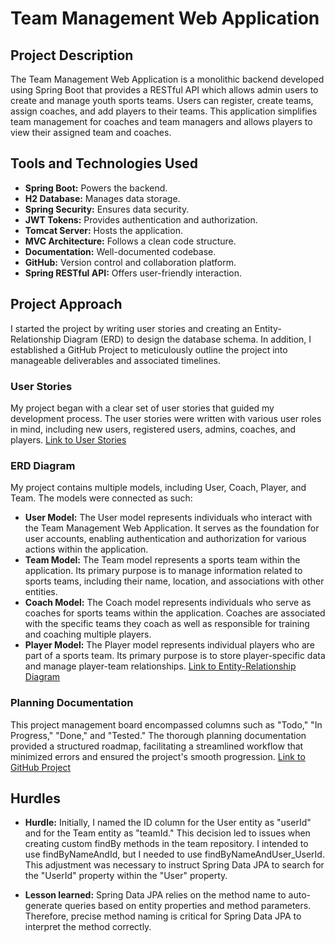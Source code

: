 # Team Management Web Application

## Project Description
The Team Management Web Application is a monolithic backend developed using Spring Boot that provides a RESTful API which allows admin users to create and manage youth sports teams. Users can register, create teams, assign coaches, and add players to their teams. This application simplifies team management for coaches and team managers and allows players to view their assigned team and coaches.

## Tools and Technologies Used
- **Spring Boot:** Powers the backend.
- **H2 Database:** Manages data storage.
- **Spring Security:** Ensures data security.
- **JWT Tokens:** Provides authentication and authorization.
- **Tomcat Server:** Hosts the application.
- **MVC Architecture:** Follows a clean code structure.
- **Documentation:** Well-documented codebase.
- **GitHub:** Version control and collaboration platform.
- **Spring RESTful API:** Offers user-friendly interaction. 

## Project Approach
I started the project by writing user stories and creating an Entity-Relationship Diagram (ERD) to design the database schema. In addition, I established a GitHub Project to meticulously outline the project into manageable deliverables and associated timelines. 

### User Stories
My project began with a clear set of user stories that guided my development process. The user stories were written with various user roles in mind, including new users, registered users, admins, coaches, and players.
[Link to User Stories](./User%20Stories.txt)
### ERD Diagram
My project contains multiple models, including User, Coach, Player, and Team. The models were connected as such:
- **User Model:** The User model represents individuals who interact with the Team Management Web Application. It serves as the foundation for user accounts, enabling authentication and authorization for various actions within the application.
- **Team Model:** The Team model represents a sports team within the application. Its primary purpose is to manage information related to sports teams, including their name, location, and associations with other entities. 
- **Coach Model:** The Coach model represents individuals who serve as coaches for sports teams within the application. Coaches are associated with the specific teams they coach as well as responsible for training and coaching multiple players.
- **Player Model:** The Player model represents individual players who are part of a sports team. Its primary purpose is to store player-specific data and manage player-team relationships.
[Link to Entity-Relationship Diagram](./Sports%20Team%20Management%20ERD%20Diagram.png)
### Planning Documentation
This project management board encompassed columns such as "Todo," "In Progress," "Done," and "Tested." The thorough planning documentation provided a structured roadmap, facilitating a streamlined workflow that minimized errors and ensured the project's smooth progression.
[Link to GitHub Project](https://github.com/users/ashleyshakir/projects/1)


## Hurdles
- **Hurdle:** Initially, I named the ID column for the User entity as "userId" and for the Team entity as "teamId." This decision led to issues when creating custom findBy methods in the team repository. I intended to use findByNameAndId, but I needed to use findByNameAndUser_UserId. This adjustment was necessary to instruct Spring Data JPA to search for the "UserId" property within the "User" property.

- **Lesson learned:** Spring Data JPA relies on the method name to auto-generate queries based on entity properties and method parameters. Therefore, precise method naming is critical for Spring Data JPA to interpret the method correctly.
